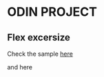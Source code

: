 # ODIN PROJECT
## Flex excersize

Check the sample [here](https://amr-ya.github.io/odin-flexbox/)

and here
